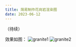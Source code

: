 ```yaml
---
title: 简易制作花岗岩渲染图
date: 2023-06-12
---
```



（待续）


效果如图：
![granite1](../images/blender_granite1.jpg)
![granite2](../images/blender_granite2.jpg)